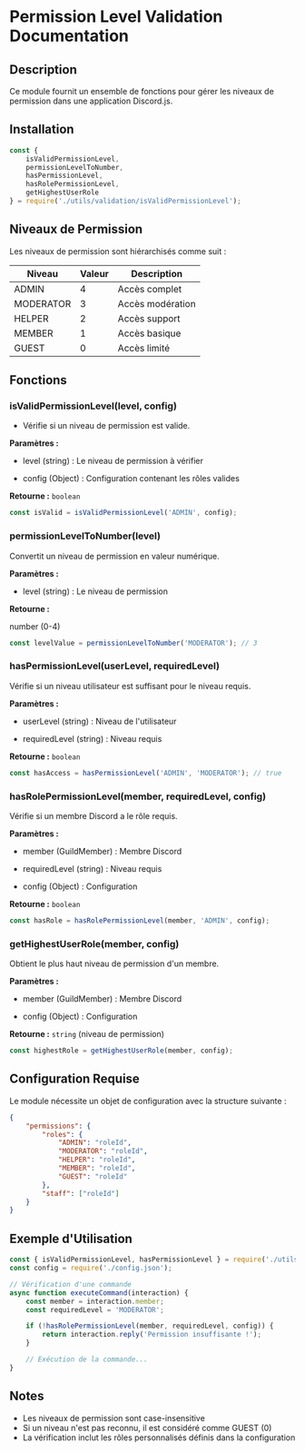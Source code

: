 # Permission Level Validation Documentation

## Description
Ce module fournit un ensemble de fonctions pour gérer les niveaux de permission dans une application Discord.js.

## Installation
```javascript
const { 
    isValidPermissionLevel, 
    permissionLevelToNumber,
    hasPermissionLevel,
    hasRolePermissionLevel,
    getHighestUserRole 
} = require('./utils/validation/isValidPermissionLevel');
```

## Niveaux de Permission
Les niveaux de permission sont hiérarchisés comme suit :

| Niveau | Valeur | Description |
|--------|---------|-------------|
| ADMIN | 4 | Accès complet |
| MODERATOR | 3 | Accès modération |
| HELPER | 2 | Accès support |
| MEMBER | 1 | Accès basique |
| GUEST | 0 | Accès limité |

## Fonctions

### isValidPermissionLevel(level, config)

- Vérifie si un niveau de permission est valide.

**Paramètres :**
- level
(string) : Le niveau de permission à vérifier

- config
(Object) : Configuration contenant les rôles valides

**Retourne :** `boolean`

```javascript
const isValid = isValidPermissionLevel('ADMIN', config);
```

### permissionLevelToNumber(level)


Convertit un niveau de permission en valeur numérique.

**Paramètres :**

- level (string) : Le niveau de permission

**Retourne :** 

number (0-4)

```javascript
const levelValue = permissionLevelToNumber('MODERATOR'); // 3
```

### hasPermissionLevel(userLevel, requiredLevel)


Vérifie si un niveau utilisateur est suffisant pour le niveau requis.

**Paramètres :**

- userLevel (string) : Niveau de l'utilisateur

- requiredLevel (string) : Niveau requis

**Retourne :** `boolean`

```javascript
const hasAccess = hasPermissionLevel('ADMIN', 'MODERATOR'); // true
```

### hasRolePermissionLevel(member, requiredLevel, config)


Vérifie si un membre Discord a le rôle requis.

**Paramètres :**

- member (GuildMember) : Membre Discord

- requiredLevel (string) : Niveau requis

- config (Object) : Configuration

**Retourne :** `boolean`

```javascript
const hasRole = hasRolePermissionLevel(member, 'ADMIN', config);
```

### getHighestUserRole(member, config)

Obtient le plus haut niveau de permission d'un membre.

**Paramètres :**

- member (GuildMember) : Membre Discord

- config (Object) : Configuration

**Retourne :** `string` (niveau de permission)

```javascript
const highestRole = getHighestUserRole(member, config);
```

## Configuration Requise
Le module nécessite un objet de configuration avec la structure suivante :

```json
{
    "permissions": {
        "roles": {
            "ADMIN": "roleId",
            "MODERATOR": "roleId",
            "HELPER": "roleId",
            "MEMBER": "roleId",
            "GUEST": "roleId"
        },
        "staff": ["roleId"]
    }
}
```

## Exemple d'Utilisation

```javascript
const { isValidPermissionLevel, hasPermissionLevel } = require('./utils/validation/isValidPermissionLevel');
const config = require('./config.json');

// Vérification d'une commande
async function executeCommand(interaction) {
    const member = interaction.member;
    const requiredLevel = 'MODERATOR';

    if (!hasRolePermissionLevel(member, requiredLevel, config)) {
        return interaction.reply('Permission insuffisante !');
    }

    // Exécution de la commande...
}
```

## Notes
- Les niveaux de permission sont case-insensitive
- Si un niveau n'est pas reconnu, il est considéré comme GUEST (0)
- La vérification inclut les rôles personnalisés définis dans la configuration